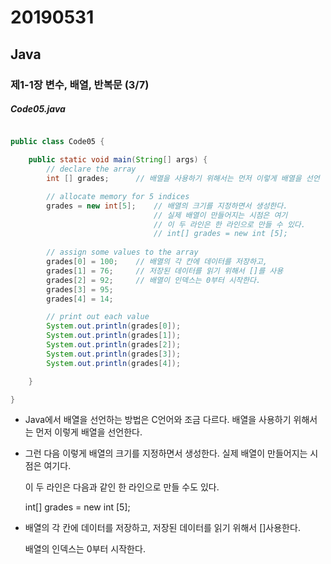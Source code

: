 # 20190531

## Java

### 제1-1장 변수, 배열, 반복문 (3/7) 



##### Code05.java

```java

public class Code05 {

	public static void main(String[] args) {
		// declare the array
		int [] grades;		// 배열을 사용하기 위해서는 먼저 이렇게 배열을 선언

		// allocate memory for 5 indices
		grades = new int[5];	// 배열의 크기를 지정하면서 생성한다.
        						// 실제 배열이 만들어지는 시점은 여기
        						// 이 두 라인은 한 라인으로 만들 수 있다.
        						// int[] grades = new int [5];
				
		// assign some values to the array
		grades[0] = 100;	// 배열의 각 칸에 데이터를 저장하고,
		grades[1] = 76;		// 저장된 데이터를 읽기 위해서 []를 사용
		grades[2] = 92;		// 배열이 인덱스는 0부터 시작한다.
		grades[3] = 95;
		grades[4] = 14;

		// print out each value
		System.out.println(grades[0]);
		System.out.println(grades[1]);
		System.out.println(grades[2]);
		System.out.println(grades[3]);
		System.out.println(grades[4]);

	}

}

```

* Java에서 배열을 선언하는 방법은 C언어와 조금 다르다. 배열을 사용하기 위해서는 먼저 이렇게 배열을 선언한다.

* 그런 다음 이렇게 배열의 크기를 지정하면서 생성한다. 실제 배열이 만들어지는 시점은 여기다.

  이 두 라인은 다음과 같인 한 라인으로 만들 수도 있다.

  int[] grades = new int [5];

* 배열의 각 칸에 데이터를 저장하고, 저장된 데이터를 읽기 위해서 []사용한다.

  배열의 인덱스는 0부터 시작한다.